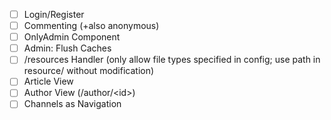 - [ ] Login/Register
- [ ] Commenting (+also anonymous)
- [ ] OnlyAdmin Component
- [ ] Admin: Flush Caches
- [ ] /resources Handler (only allow file types specified in config; use path in resource/ without modification)
- [ ] Article View
- [ ] Author View (/author/\<id\>)
- [ ] Channels as Navigation